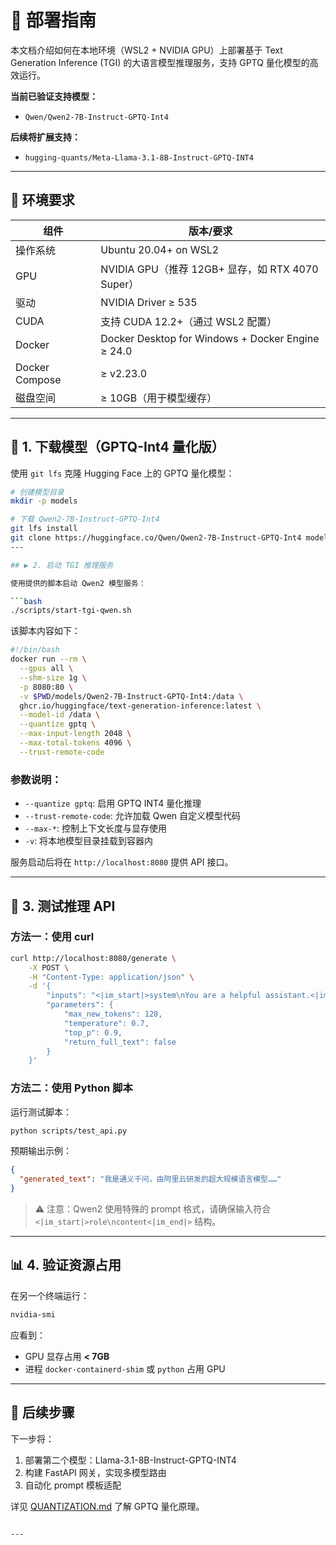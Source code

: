 # 🚀 部署指南

本文档介绍如何在本地环境（WSL2 + NVIDIA GPU）上部署基于 Text Generation Inference (TGI) 的大语言模型推理服务，支持 GPTQ 量化模型的高效运行。

**当前已验证支持模型：**
- `Qwen/Qwen2-7B-Instruct-GPTQ-Int4`

**后续将扩展支持：**
- `hugging-quants/Meta-Llama-3.1-8B-Instruct-GPTQ-INT4`

---

## 🧰 环境要求

| 组件 | 版本/要求 |
|------|----------|
| 操作系统 | Ubuntu 20.04+ on WSL2 |
| GPU | NVIDIA GPU（推荐 12GB+ 显存，如 RTX 4070 Super） |
| 驱动 | NVIDIA Driver ≥ 535 |
| CUDA | 支持 CUDA 12.2+（通过 WSL2 配置） |
| Docker | Docker Desktop for Windows + Docker Engine ≥ 24.0 |
| Docker Compose | ≥ v2.23.0 |
| 磁盘空间 | ≥ 10GB（用于模型缓存） |

---

## 🔽 1. 下载模型（GPTQ-Int4 量化版）

使用 `git lfs` 克隆 Hugging Face 上的 GPTQ 量化模型：

```bash
# 创建模型目录
mkdir -p models

# 下载 Qwen2-7B-Instruct-GPTQ-Int4
git lfs install
git clone https://huggingface.co/Qwen/Qwen2-7B-Instruct-GPTQ-Int4 models/Qwen2-7B-Instruct-GPTQ-Int4
---

## ▶️ 2. 启动 TGI 推理服务

使用提供的脚本启动 Qwen2 模型服务：

```bash
./scripts/start-tgi-qwen.sh
```

该脚本内容如下：

```bash
#!/bin/bash
docker run --rm \
  --gpus all \
  --shm-size 1g \
  -p 8080:80 \
  -v $PWD/models/Qwen2-7B-Instruct-GPTQ-Int4:/data \
  ghcr.io/huggingface/text-generation-inference:latest \
  --model-id /data \
  --quantize gptq \
  --max-input-length 2048 \
  --max-total-tokens 4096 \
  --trust-remote-code
```

### 参数说明：
- `--quantize gptq`: 启用 GPTQ INT4 量化推理
- `--trust-remote-code`: 允许加载 Qwen 自定义模型代码
- `--max-*`: 控制上下文长度与显存使用
- `-v`: 将本地模型目录挂载到容器内

服务启动后将在 `http://localhost:8080` 提供 API 接口。

---

## 🧪 3. 测试推理 API

### 方法一：使用 curl

```bash
curl http://localhost:8080/generate \
    -X POST \
    -H "Content-Type: application/json" \
    -d '{
        "inputs": "<|im_start|>system\nYou are a helpful assistant.<|im_end|>\n<|im_start|>user\n请用中文介绍你自己。<|im_end|>\n<|im_start|>assistant\n",
        "parameters": {
            "max_new_tokens": 128,
            "temperature": 0.7,
            "top_p": 0.9,
            "return_full_text": false
        }
    }'
```

### 方法二：使用 Python 脚本

运行测试脚本：

```bash
python scripts/test_api.py
```

预期输出示例：
```json
{
  "generated_text": "我是通义千问，由阿里云研发的超大规模语言模型……"
}
```

> ⚠️ 注意：Qwen2 使用特殊的 prompt 格式，请确保输入符合 `<|im_start|>role\ncontent<|im_end|>` 结构。

---

## 📊 4. 验证资源占用

在另一个终端运行：

```bash
nvidia-smi
```

应看到：
- GPU 显存占用 **< 7GB**
- 进程 `docker-containerd-shim` 或 `python` 占用 GPU

---

## 🧩 后续步骤

下一步将：
1. 部署第二个模型：Llama-3.1-8B-Instruct-GPTQ-INT4
2. 构建 FastAPI 网关，实现多模型路由
3. 自动化 prompt 模板适配

详见 [QUANTIZATION.md](QUANTIZATION.md) 了解 GPTQ 量化原理。
```

---


